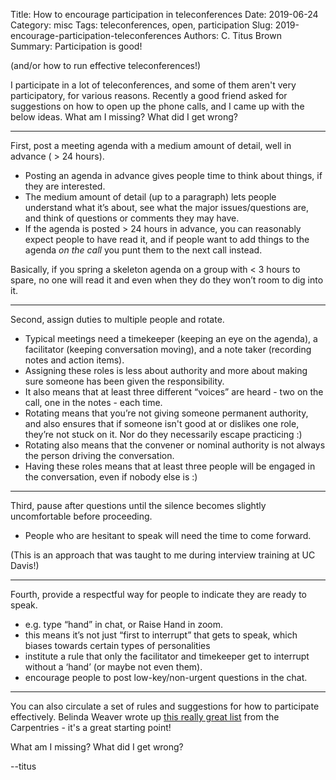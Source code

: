 Title: How to encourage participation in teleconferences
Date: 2019-06-24
Category: misc
Tags: teleconferences, open, participation
Slug: 2019-encourage-participation-teleconferences
Authors: C. Titus Brown
Summary: Participation is good!

(and/or how to run effective teleconferences!)

I participate in a lot of teleconferences, and some of them aren't very participatory, for various reasons. Recently a good friend asked for suggestions on how to open up the phone calls, and I came up with the below ideas.  What am I missing? What did I get wrong?

----

First, post a meeting agenda with a medium amount of detail, well in advance ( > 24 hours).

- Posting an agenda in advance gives people time to think about things, if they are interested.
- The medium amount of detail (up to a paragraph) lets people understand what it’s about, see what the major issues/questions are, and think of questions or comments they may have.
- If the agenda is posted > 24 hours in advance, you can reasonably expect people to have read it, and if people want to add things to the agenda _on the call_ you punt them to the next call instead.

Basically, if you spring a skeleton agenda on a group with < 3 hours to spare, no one will read it and even when they do they won’t room to dig into it.

----

Second, assign duties to multiple people and rotate.

- Typical meetings need a timekeeper (keeping an eye on the agenda), a facilitator (keeping conversation moving), and a note taker (recording notes and action items). 
- Assigning these roles is less about authority and more about making sure someone has been given the responsibility.
- It also means that at least three different “voices” are heard - two on the call, one in the notes - each time.
- Rotating means that you’re not giving someone permanent authority, and also ensures that if someone isn't good at or dislikes one role, they’re not stuck on it. Nor do they necessarily escape practicing :)
- Rotating also means that the convener or nominal authority is not always the person driving the conversation.
- Having these roles means that at least three people will be engaged in the conversation, even if nobody else is :)

----

Third, pause after questions until the silence becomes slightly uncomfortable before proceeding.

- People who are hesitant to speak will need the time to come forward.

(This is an approach that was taught to me during interview training at UC Davis!)

----

Fourth, provide a respectful way for people to indicate they are ready to speak.

- e.g. type “hand” in chat, or Raise Hand in zoom.
- this means it’s not just “first to interrupt” that gets to speak, which biases towards certain types of personalities
- institute a rule that only the facilitator and timekeeper get to interrupt without a ‘hand’ (or maybe not even them).
- encourage people to post low-key/non-urgent questions in the chat.

----

You can also circulate a set of rules and suggestions for how to participate effectively. Belinda Weaver wrote up [this really great list](https://software-carpentry.org/blog/2017/11/online-meetings.html) from the Carpentries - it's a great starting point!

What am I missing? What did I get wrong?

--titus
